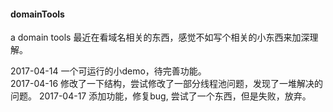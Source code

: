 #### domainTools
a domain tools
最近在看域名相关的东西，感觉不如写个相关的小东西来加深理解。

2017-04-14 一个可运行的小demo，待完善功能。  
2017-04-16 修改了一下结构，尝试修改了一部分线程池问题，发现了一堆解决的问题。
2017-04-17 添加功能，修复bug, 尝试了一个东西，但是失败，放弃。